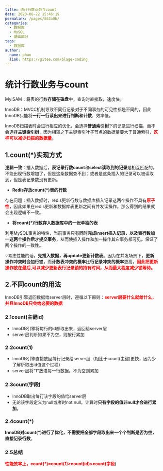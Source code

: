 ```yaml
---
title: 统计行数业务与count
date: 2023-06-22 15:46:19
permalink: /pages/863a0b/
categories:
  - 数据库
  - MySQL
  - 基础部分
tags:
  - 数据库
author: 
  name: phan
  link: https://gitee.com/blage-coding
---
```

# 统计行数业务与count

MyISAM：将表的行数**存储在磁盘**中，查询时直接取，速度快。

InnoDB：MVCC机制导致不同行记录对于不同事务的可见性都是不同的，因此InnoDB只能将**一行一行读出来进行判断和计数**，效率低。

InnoDB扫描表时会进行相应的优化，会选择**普通索引树**下的记录进行扫描，而不会选择**主键索引树**，因为相较之下主键索引叶子节点的数据量要大于普通索引，<font color="red">**这样可以减少扫描的数据量**</font>。

## 1.count(*)实现方式

**逻辑一致**：插入数据后，**表记录行数count**和**select读取到的记录**是相互匹配的。不能出现行数增加了，但是这条数据查不到；或者是这条插入的记录可以被读取到，但是表记录数没有更新。

- **Redis存放count(*)表的行数**

存在问题：插入数据时，redis更新行数与数据库插入记录这两个操作不具有<font color="red">**原子性**</font>，因此如果在redis更新和数据库表更新之间有并发读操作，那么得到的结果就会出现逻辑不一致。

- **将count(*)行数存入数据库中的一张单独的表**

利用MySQL事务的特性，当前事务只有**同时完成insert插入记录，以及表行数加一这两个操作后才提交事务**，从而使插入操作和加一操作其它事务都可见。保证了两个操作的一致性。

💡考虑性能的话，**先插入数据，再update更新计数表**。因为在并发场景下，**更新操作冲突时会加行锁**，而**计数表冲突的概率**比**行记录冲突的概率**更高，<font color="red">**因此把更新操作放在最后,可以减少更新表行记录锁的持有时间，从而最大程度减少锁等待。**</font>

## 2.不同count的用法

InnoDB引擎返回数据给server层时，遵循以下原则：<font color="red">**server层要什么就给什么，并且InnoDB只会给必要的数据**</font>

### 2.1count(主键id)

- InnoDB引擎将每行的id都取出来，返回给server层
- server层判断如果不为空，则按行累加

### 2.2count(1)

- InnoDB引擎直接放回每行记录给server层（相比于count(主键)更快，因为少了解析取出id值这个过程）
- server层将“1”放进每一行数据，不为空则累加

### 2.3count(字段)

- InnoDB取出每行该字段的值给server层
- 无论该字段定义为null或者时not null。计算时**只有字段的值非null才会进行累加**。

### 2.4count(*)

**InnoDB对count(*)进行了优化，不需要把全部字段取出来一个个判断是否为空，直接记录行数**。

### 2.5总结

<font color="red">**性能效率上，count(\*)≈count(1)>count(id)>count(字段**</font>)